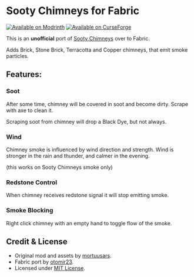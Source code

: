 # Sooty Chimneys for Fabric

[![Available on Modrinth](https://img.shields.io/modrinth/dt/sooty-chimneys-fabric?logo=modrinth&style=flat)](https://modrinth.com/mod/sooty-chimneys-fabric)
[![Available on CurseForge](https://cf.way2muchnoise.eu/sooty-chimneys-fabric.svg)](https://modrinth.com/mod/create-fabric)

This is an **unofficial** port of [Sooty Chimneys](https://www.curseforge.com/minecraft/mc-mods/sooty-chimneys) over to Fabric.

Adds Brick, Stone Brick, Terracotta and Copper chimneys, that emit smoke particles.

## Features:
### Soot
After some time, chimney will be covered in soot and become dirty. Scrape with axe to clean it.

Scraping soot from chimney will drop a Black Dye, but not always.

### Wind

Chimney smoke is influenced by wind direction and strength. Wind is stronger in the rain and thunder, and calmer in the evening.

(this works on Sooty Chimneys smoke only)

### Redstone Control

When chimney receives redstone signal it will stop emitting smoke.

### Smoke Blocking

Right click chimney with an empty hand to toggle flow of the smoke.

## Credit & License

- Original mod and assets by [mortuusars](https://github.com/mortuusars).
- Fabric port by [otomir23](https://otomir23.me).
- Licensed under [MIT License](LICENSE).
